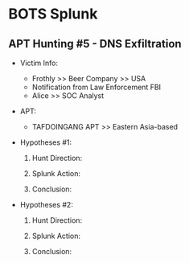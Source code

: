 # BOTS Splunk

## APT Hunting #5 - DNS Exfiltration
- Victim Info:
    - Frothly >> Beer Company >> USA
    - Notification from Law Enforcement FBI
    - Alice >> SOC Analyst

- APT:
    - TAFDOINGANG APT >> Eastern Asia-based

- Hypotheses #1:
    1. Hunt Direction:

    2. Splunk Action:

    3. Conclusion:

- Hypotheses #2:
    1. Hunt Direction:

    2. Splunk Action:

    3. Conclusion:
